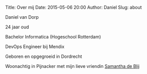 Title: Over mij
Date: 2015-05-06 20:00
Author: Daniel
Slug: about

Daniel van Dorp

24 jaar oud

Bachelor Informatica (Hogeschool Rotterdam)

DevOps Engineer bij Mendix

Geboren en opgegroeid in Dordrecht

Woonachtig in Pijnacker met mijn lieve vriendin [Samantha de Blij](http://samanthadeblij.nl)

